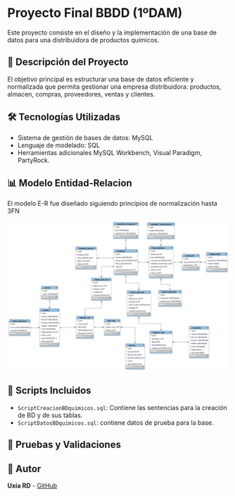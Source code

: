 # Proyecto Final BBDD (1ºDAM)

Este proyecto consiste en el diseño y la implementación de una base de datos para una distribuidora de productos químicos.

## :bookmark_tabs: Descripción del Proyecto
El objetivo principal es estructurar una base de datos eficiente y normalizada que permita gestionar una empresa distribuidora: productos, almacen, compras, proveedores, ventas y clientes.

## 🛠️ Tecnologías Utilizadas
- Sistema de gestión de bases de datos: MySQL 
- Lenguaje de modelado: SQL
- Herramientas adicionales MySQL Workbench, Visual Paradigm, PartyRock.

## :bar_chart: Modelo Entidad-Relacion
El modelo E-R fue diseñado siguiendo principios de normalización hasta 3FN

![Diagrama ER](ModeloRelacionalFinal.png)

## :file_folder: Scripts Incluidos
- `ScriptCreacionBDquimicos.sql`: Contiene las sentencias para la creación de BD y de sus tablas.
- `ScriptDatosBDquimicos.sql`: contiene datos de prueba para la base.

## 🧪 Pruebas y Validaciones

## :woman: Autor
**Uxía RD** - [GitHub](https://github.com/uxiarddmg)